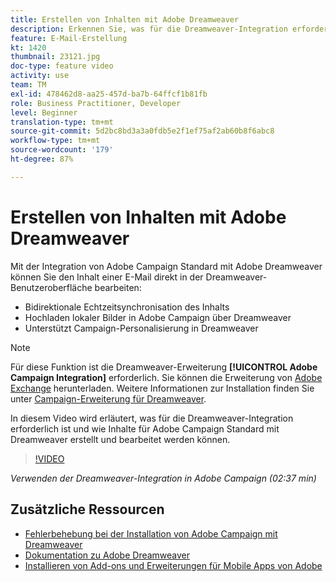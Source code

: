 ```yaml
---
title: Erstellen von Inhalten mit Adobe Dreamweaver
description: Erkennen Sie, was für die Dreamweaver-Integration erforderlich ist und wie Sie Inhalte für Adobe Campaign Standard mit Dreamweaver erstellen und bearbeiten.
feature: E-Mail-Erstellung
kt: 1420
thumbnail: 23121.jpg
doc-type: feature video
activity: use
team: TM
exl-id: 478462d8-aa25-457d-ba7b-64ffcf1b81fb
role: Business Practitioner, Developer
level: Beginner
translation-type: tm+mt
source-git-commit: 5d2bc8bd3a3a0fdb5e2f1ef75af2ab60b8f6abc8
workflow-type: tm+mt
source-wordcount: '179'
ht-degree: 87%

---
```


# Erstellen von Inhalten mit Adobe Dreamweaver

Mit der Integration von Adobe Campaign Standard mit Adobe Dreamweaver können Sie den Inhalt einer E-Mail direkt in der Dreamweaver-Benutzeroberfläche bearbeiten:

* Bidirektionale Echtzeitsynchronisation des Inhalts
* Hochladen lokaler Bilder in Adobe Campaign über Dreamweaver
* Unterstützt Campaign-Personalisierung in Dreamweaver

>[!NOTE]
>
>Für diese Funktion ist die Dreamweaver-Erweiterung **[!UICONTROL Adobe Campaign Integration]** erforderlich. Sie können die Erweiterung von [Adobe Exchange](https://exchange.adobe.com/creativecloud.html#search) herunterladen. Weitere Informationen zur Installation finden Sie unter [Campaign-Erweiterung für Dreamweaver](https://helpx.adobe.com/de/dreamweaver/using/working-with-dreamweaver-and-campaign.html).

In diesem Video wird erläutert, was für die Dreamweaver-Integration erforderlich ist und wie Inhalte für Adobe Campaign Standard mit Dreamweaver erstellt und bearbeitet werden können.

>[!VIDEO](https://video.tv.adobe.com/v/23121?quality=12)

*Verwenden der Dreamweaver-Integration in Adobe Campaign (02:37 min)*

## Zusätzliche Ressourcen

* [Fehlerbehebung bei der Installation von Adobe Campaign mit Dreamweaver](https://helpx.adobe.com/de/dreamweaver/kb/dreamweaver-campaign-integration-issue.html)
* [Dokumentation zu Adobe Dreamweaver](https://helpx.adobe.com/dreamweaver/using/working-with-dreamweaver-and-campaign.html)
* [Installieren von Add-ons und Erweiterungen für Mobile Apps von Adobe](https://helpx.adobe.com/de/creative-cloud/kb/installingextensionsandaddons.html)
